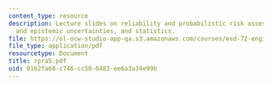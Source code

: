 ```yaml
---
content_type: resource
description: Lecture slides on reliability and probabilistic risk assessment, data
  and epistemic uncertainties, and statistics.
file: https://ol-ocw-studio-app-qa.s3.amazonaws.com/courses/esd-72-engineering-risk-benefit-analysis-spring-2007/0162fa68c746cc506483ee6a3a34e99b_rpra5.pdf
file_type: application/pdf
resourcetype: Document
title: rpra5.pdf
uid: 0162fa68-c746-cc50-6483-ee6a3a34e99b
---
```

